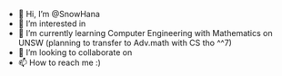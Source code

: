 - 👋 Hi, I’m @SnowHana
- 👀 I’m interested in 
- 🌱 I’m currently learning Computer Engineering with Mathematics on UNSW (planning to transfer to Adv.math with CS tho ^^7)
- 💞️ I’m looking to collaborate on 
- 📫 How to reach me :) 

<!---
SnowHana/SnowHana is a ✨ special ✨ repository because its `README.md` (this file) appears on your GitHub profile.
You can click the Preview link to take a look at your changes.
--->
